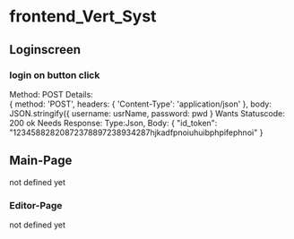 # frontend_Vert_Syst

## Loginscreen

### login on button click
Method: POST
Details:    
    {
		method: 'POST',
		headers: {
			'Content-Type': 'application/json'
		},
		body: JSON.stringify({
			username: usrName,
			password: pwd
		}
Wants Statuscode: 200 ok
Needs Response: Type:Json, Body:
    {
     "id_token": "12345882820872378897238934287hjkadfpnoiuhuibphpifephnoi"
    }
    
## Main-Page

not defined yet

### Editor-Page

not defined yet
  
